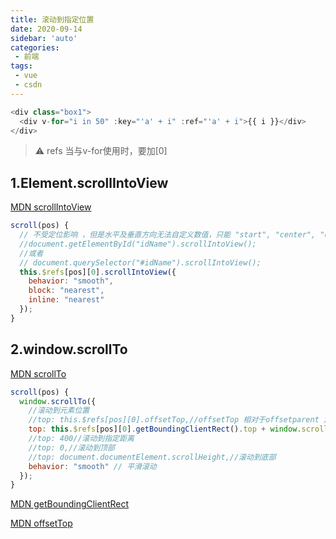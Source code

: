```yaml
---
title: 滚动到指定位置
date: 2020-09-14
sidebar: 'auto'
categories:
 - 前端
tags:
 - vue
 - csdn
---
```



```js
<div class="box1">
  <div v-for="i in 50" :key="'a' + i" :ref="'a' + i">{{ i }}</div>
</div>
```

> ⚠️ refs 当与v-for使用时，要加[0]

## 1.Element.scrollIntoView

[MDN scrollIntoView](https://developer.mozilla.org/zh-CN/docs/Web/API/Element/scrollIntoView)

```js
scroll(pos) {
  // 不受定位影响 ，但是水平及垂直方向无法自定义数值，只能 "start", "center", "end", 或 "nearest"之一
  //document.getElementById("idName").scrollIntoView();
  //或者
  // document.querySelector("#idName").scrollIntoView();
  this.$refs[pos][0].scrollIntoView({
    behavior: "smooth",
    block: "nearest",
    inline: "nearest"
  });
}
```

## 2.window.scrollTo

[MDN scrollTo](https://developer.mozilla.org/zh-CN/docs/Web/API/Window/scrollTo)

```js
scroll(pos) {
  window.scrollTo({
    //滚动到元素位置
    //top: this.$refs[pos][0].offsetTop,//offsetTop 相对于offsetparent 定位,当有定位时，不准确。
    top: this.$refs[pos][0].getBoundingClientRect().top + window.scrollY,//推荐使用。getBoundingClientRect 相对于当前视口的位置
    //top: 400//滚动到指定距离
    //top: 0,//滚动到顶部
    //top: document.documentElement.scrollHeight,//滚动到底部
    behavior: "smooth" // 平滑滚动
  });
}
```

[MDN getBoundingClientRect](https://developer.mozilla.org/zh-CN/docs/Web/API/Element/getBoundingClientRect)

[MDN offsetTop](https://developer.mozilla.org/zh-CN/docs/Web/API/HTMLElement/offsetTop)